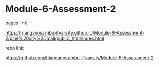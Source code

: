 # Module-6-Assessment-2

pages link

https://hlanganosambu-itvarsity.github.io/Module-6-Assessment-2/pine%20city%20mall/public_html/index.html

repo link

https://github.com/hlanganosambu-ITvarsity/Module-6-Assessment-2
